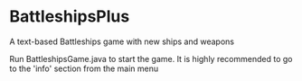 # BattleshipsPlus
A text-based Battleships game with new ships and weapons

Run BattleshipsGame.java to start the game. It is highly recommended to go to the 'info' section from the main menu
